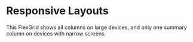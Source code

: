 Responsive Layouts
==================

This FlexGrid shows all columns on large devices, and only one summary column on devices with narrow screens.